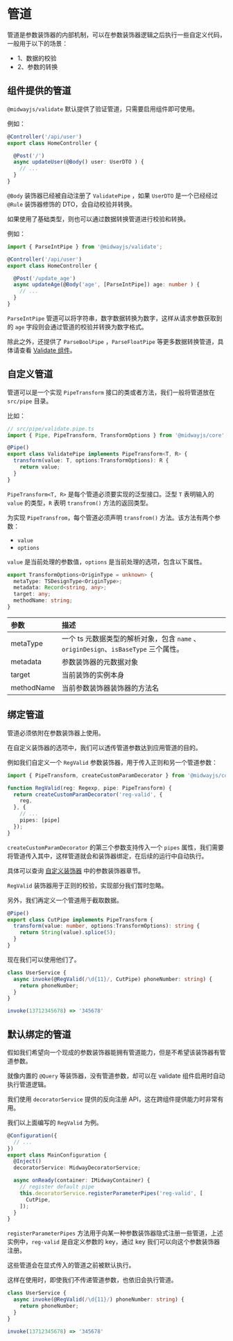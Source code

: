 # 管道

管道是参数装饰器的内部机制，可以在参数装饰器逻辑之后执行一些自定义代码，一般用于以下的场景：

- 1、数据的校验
- 2、参数的转换



## 组件提供的管道

`@midwayjs/validate` 默认提供了验证管道，只需要启用组件即可使用。

例如：

```typescript
@Controller('/api/user')
export class HomeController {

  @Post('/')
  async updateUser(@Body() user: UserDTO ) {
    // ...
  }
}
```

`@Body` 装饰器已经被自动注册了 `ValidatePipe` ，如果 `UserDTO` 是一个已经经过 `@Rule` 装饰器修饰的 DTO，会自动校验并转换。

如果使用了基础类型，则也可以通过数据转换管道进行校验和转换。

例如：

```typescript
import { ParseIntPipe } from '@midwayjs/validate';

@Controller('/api/user')
export class HomeController {

  @Post('/update_age')
  async updateAge(@Body('age', [ParseIntPipe]) age: number ) {
    // ...
  }
}
```

`ParseIntPipe` 管道可以将字符串，数字数据转换为数字，这样从请求参数获取到的 `age` 字段则会通过管道的校验并转换为数字格式。

除此之外，还提供了 `ParseBoolPipe` ，`ParseFloatPipe` 等更多数据转换管道，具体请查看 [Validate 组件](./extensions/validate)。



## 自定义管道

管道可以是一个实现 `PipeTransform`  接口的类或者方法，我们一般将管道放在 `src/pipe` 目录。

比如：

```typescript
// src/pipe/validate.pipe.ts
import { Pipe, PipeTransform, TransformOptions } from '@midwayjs/core';

@Pipe()
export class ValidatePipe implements PipeTransform<T, R> {
  transform(value: T, options:TransformOptions): R {
    return value;
  }
}
```

`PipeTransform<T, R>` 是每个管道必须要实现的泛型接口。泛型 `T` 表明输入的 `value` 的类型，`R` 表明 `transfrom()` 方法的返回类型。

为实现 `PipeTransfrom`，每个管道必须声明 `transfrom()` 方法。该方法有两个参数：

- `value`
- `options`

`value` 是当前处理的参数值，`options` 是当前处理的选项，包含以下属性。

```typescript
export TransformOptions<OriginType = unknown> {
  metaType: TSDesignType<OriginType>;
  metadata: Record<string, any>;
  target: any;
  methodName: string;
}
```

| 参数       | 描述                                                         |
| :--------- | :----------------------------------------------------------- |
| metaType   | 一个 ts 元数据类型的解析对象，包含 `name` 、`originDesign`、`isBaseType` 三个属性。 |
| metadata   | 参数装饰器的元数据对象                                       |
| target     | 当前装饰的实例本身                                           |
| methodName | 当前参数装饰器装饰器的方法名                                 |



## 绑定管道

管道必须依附在参数装饰器上使用。

在自定义装饰器的选项中，我们可以透传管道参数达到应用管道的目的。

例如我们自定义一个 `RegValid` 参数装饰器，用于传入正则和另一个管道参数：

```typescript
import { PipeTransform, createCustomParamDecorator } from '@midwayjs/core';

function RegValid(reg: Regexp, pipe: PipeTransform) {
  return createCustomParamDecorator('reg-valid', {
    reg,
  }, {
    // ...
    pipes: [pipe]
  });
}
```

`createCustomParamDecorator` 的第三个参数支持传入一个 `pipes` 属性，我们需要将管道传入其中，这样管道就会和装饰器绑定，在后续的运行中自动执行。

具体可以查询 [自定义装饰器](./custom_decorator) 中的参数装饰器章节。

`RegValid` 装饰器用于正则的校验，实现部分我们暂时忽略。

另外，我们再定义一个管道用于截取数据。

```typescript
@Pipe()
export class CutPipe implements PipeTransform {
  transform(value: number, options:TransformOptions): string {
    return String(value).splice(5);
  }
}
```

现在我们可以使用他们了。

```typescript
class UserService {
  async invoke(@RegValid(/\d{11}/, CutPipe) phoneNumber: string) {
    return phoneNumber;
  }
}

invoke(13712345678) => '345678'
```



## 默认绑定的管道

假如我们希望向一个现成的参数装饰器能拥有管道能力，但是不希望该装饰器有管道参数。

就像内置的 `@Query` 等装饰器，没有管道参数，却可以在 validate 组件启用时自动执行管道逻辑。

我们使用 `decoratorService` 提供的反向注册 API，这在跨组件提供能力时非常有用。

我们以上面编写的 `RegValid` 为例。

```typescript
@Configuration({
  // ...
})
export class MainConfiguration {
  @Inject()
  decoratorService: MidwayDecoratorService;

  async onReady(container: IMidwayContainer) {
    // register default pipe
    this.decoratorService.registerParameterPipes('reg-valid', [
      CutPipe,
    ]);
  }
}
```

`registerParameterPipes` 方法用于向某一种参数装饰器隐式注册一些管道，上述实例中，`reg-valid` 是自定义参数的 key，通过 key 我们可以向这个参数装饰器注册。 

这些管道会在显式传入的管道之前被默认执行。

这样在使用时，即使我们不传递管道参数，也依旧会执行管道。

```typescript
class UserService {
  async invoke(@RegValid(/\d{11}/) phoneNumber: string) {
    return phoneNumber;
  }
}

invoke(13712345678) => '345678'
```

